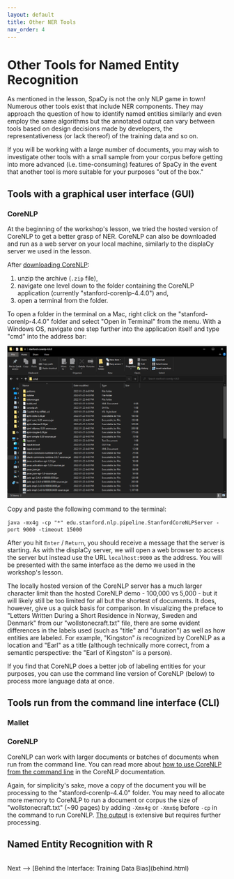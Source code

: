 ```yaml
---
layout: default
title: Other NER Tools
nav_order: 4
---
```


# Other Tools for Named Entity Recognition

As mentioned in the lesson, SpaCy is not the only NLP game in town! Numerous other tools exist that include NER components. They may approach the question of how to identify named entities similarly and even employ the same algorithms but the annotated output can vary between tools based on design decisions made by developers, the representativeness (or lack thereof) of the training data and so on.

If you will be working with a large number of documents, you may wish to investigate other tools with a small sample from your corpus before getting into more advanced (i.e. time-consuming) features of SpaCy in the event that another tool is more suitable for your purposes "out of the box."

## Tools with a graphical user interface (GUI)

### CoreNLP

At the beginning of the workshop's lesson, we tried the hosted version of CoreNLP to get a better grasp of NER. CoreNLP can also be downloaded and run as a web server on your local machine, similarly to the displaCy server we used in the lesson. 

After [downloading CoreNLP](https://stanfordnlp.github.io/CoreNLP/download.html):
1. unzip the archive (`.zip` file),
2. navigate one level down to the folder containing the CoreNLP application (currently "stanford-corenlp-4.4.0") and, 
3. open a terminal from the folder. 

To open a folder in the terminal on a Mac, right click on the "stanford-corenlp-4.4.0" folder and select "Open in Terminal" from the menu. With a Windows OS, navigate one step further into the application itself and type "cmd" into the address bar:

![Screenshot of stanford-corenlp-4.4.0 folder in Windows with "cmd" typed into the folder address bar](assets/img/terminal-windows.png)

Copy and paste the following command to the terminal:

```
java -mx4g -cp "*" edu.stanford.nlp.pipeline.StanfordCoreNLPServer -port 9000 -timeout 15000
```

After you hit `Enter` / `Return`, you should receive a message that the server is starting. As with the displaCy server, we will open a web browser to access the server but instead use the URL `localhost:9000` as the address. You will be presented with the same interface as the demo we used in the workshop's lesson.

The locally hosted version of the CoreNLP server has a much larger character limit than the hosted CoreNLP demo - 100,000 vs 5,000 - but it will likely still be too limited for all but the shortest of documents. It does, however, give us a quick basis for comparison. In visualizing the preface to "Letters Written During a Short Residence in Norway, Sweden and Denmark" from our "wollstonecraft.txt" file, there are some evident differences in the labels used (such as "title" and "duration") as well as how entities are labeled. For example, "Kingston" *is* recognized by CoreNLP as a location and "Earl" as a title (although technically more correct, from a semantic perspective: the "Earl of Kingston" is a person).

If you find that CoreNLP does a better job of labeling entities for your purposes, you can use the command line version of CoreNLP (below) to process more language data at once.

## Tools run from the command line interface (CLI)

### Mallet



### CoreNLP

CoreNLP can work with larger documents or batches of documents when run from the command line. You can read more about [how to use CoreNLP from the command line](https://stanfordnlp.github.io/CoreNLP/cmdline.html) in the CoreNLP documentation.

Again, for simplicity's sake, move a copy of the document you will be processing to the "stanford-corenlp-4.4.0" folder. You may need to allocate more memory to CoreNLP to run a document or corpus the size of "wollstonecraft.txt" (~90 pages) by adding `-Xmx4g` or `-Xmx6g` before `-cp` in the command to run CoreNLP. [The output](assets/wollstonecraft-processed.txt) is extensive but requires further processing. 

## Named Entity Recognition with R

<br />
Next --> [Behind the Interface: Training Data Bias](behind.html)
